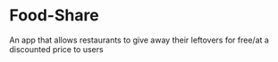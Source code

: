 # Food-Share
An app that allows restaurants to give away their leftovers for free/at a discounted price to users
